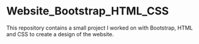 # Website_Bootstrap_HTML_CSS
This repository contains a small project I worked on with Bootstrap, HTML and CSS to create a design of the website.
